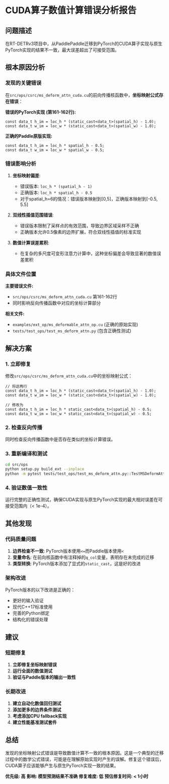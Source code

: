 # CUDA算子数值计算错误分析报告

## 问题描述

在RT-DETRv3项目中，从PaddlePaddle迁移到PyTorch的CUDA算子实现与原生PyTorch实现的结果不一致，最大误差超出了可接受范围。

## 根本原因分析

### 发现的关键错误

在`src/ops/csrc/ms_deform_attn_cuda.cu`的前向传播核函数中，**坐标映射公式存在错误**：

**错误的PyTorch实现 (第161-162行):**
```cuda
const data_t h_im = loc_h * (static_cast<data_t>(spatial_h) - 1.0);
const data_t w_im = loc_w * (static_cast<data_t>(spatial_w) - 1.0);
```

**正确的Paddle原版实现:**
```cuda
const data_t h_im = loc_h * spatial_h - 0.5;
const data_t w_im = loc_w * spatial_w - 0.5;
```

### 错误影响分析

1. **坐标映射偏差**: 
   - 错误版本: `loc_h * (spatial_h - 1)` 
   - 正确版本: `loc_h * spatial_h - 0.5`
   - 对于spatial_h=6的情况：错误版本映射到[0,5]，正确版本映射到[-0.5, 5.5]

2. **双线性插值范围错误**: 
   - 错误版本限制了采样点的有效范围，导致边界区域采样不正确
   - 正确版本允许0.5像素的边界扩展，符合双线性插值的标准实现

3. **数值计算误差累积**: 
   - 在复杂的多尺度可变形注意力计算中，这种坐标偏差会导致显著的数值误差累积

### 具体文件位置

**主要错误文件:**
- `src/ops/csrc/ms_deform_attn_cuda.cu` 第161-162行
- 同时影响反向传播函数中对应的坐标计算部分

**相关文件:**
- `examples/ext_op/ms_deformable_attn_op.cu` (正确的原始实现)
- `tests/test_ops/test_ms_deform_attn.py` (包含正确性测试)

## 解决方案

### 1. 立即修复

修改`src/ops/csrc/ms_deform_attn_cuda.cu`中的坐标映射公式：

```cuda
// 将这两行
const data_t h_im = loc_h * (static_cast<data_t>(spatial_h) - 1.0);
const data_t w_im = loc_w * (static_cast<data_t>(spatial_w) - 1.0);

// 修改为
const data_t h_im = loc_h * static_cast<data_t>(spatial_h) - 0.5;
const data_t w_im = loc_w * static_cast<data_t>(spatial_w) - 0.5;
```

### 2. 检查反向传播

同时检查反向传播函数中是否存在类似的坐标计算错误。

### 3. 重新编译和测试

```bash
cd src/ops
python setup.py build_ext --inplace
python -m pytest tests/test_ops/test_ms_deform_attn.py::TestMSDeformAttnCorrectness::test_forward_correctness -v
```

### 4. 验证数值一致性

运行完整的正确性测试，确保CUDA实现与原生PyTorch实现的最大相对误差在可接受范围内（< 1e-4）。

## 其他发现

### 代码质量问题

1. **边界检查不一致**: PyTorch版本使用`<=`而Paddle版本使用`<`
2. **变量命名**: 在前向核函数中有注释掉的`q_col`变量，表明存在未完成的迁移
3. **类型转换**: PyTorch版本添加了显式的`static_cast`，这是好的改进

### 架构改进

PyTorch版本的以下改进是正确的：
- 更好的输入验证
- 现代C++17标准使用
- 完善的Python绑定
- 结构化的错误处理

## 建议

### 短期修复

1. **立即修复坐标映射错误**
2. **运行全面的数值测试**
3. **验证与Paddle版本的输出一致性**

### 长期改进

1. **建立自动化数值回归测试**
2. **添加更多的边界条件测试**
3. **考虑添加CPU fallback实现**
4. **建立性能基准测试套件**

## 总结

发现的坐标映射公式错误是导致数值计算不一致的根本原因。这是一个典型的迁移过程中的数学公式错误，可能是在理解原始实现时产生的误解。修复这个错误后，CUDA算子应该能够产生与原生PyTorch实现一致的结果。

**优先级: 高**
**影响: 模型预测结果不准确**
**修复难度: 低**
**预估修复时间: < 1小时**
